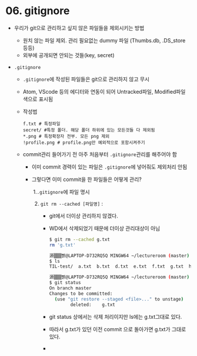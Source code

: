 # 06. gitignore

- 우리가 git으로 관리하고 싶지 않은 파일들을 제외시키는 방법

  - 원치 않는 파일 제외. 관리 필요없는 dummy 파일 (Thumbs.db, .DS_store 등등)
  - 외부에 공개되면 안되는 것들(key, secret)

- `.gitignore`

  - `.gitignore`에 작성된 파일들은 git으로 관리하지 않고 무시
  - Atom, VScode 등의 에디터와 연동이 되어 Untracked파일, Modified파일 색으로 표시됨

  - 작성법

    ```
    f.txt # 특정파일
    secret/ #특정 폴더. 해당 폴더 하위에 있는 모든것들 다 제외됨
    *.png # 특정확장자 전부. 모든 png 제외
    !profile.png # profile.png만 예외적으로 포함시켜주기
    ```

  - commit관리 들어가기 전 아주 처음부터 `.gitignore`관리를 해주어야 함

    - 이미 commit 경력이 있는 파일은 `.gitignore`에 넣어줘도 제외처리 안됨

    - 그렇다면 이미 commit을 한 파일들은 어떻게 관리?

      ​	1.`.gitignore`에 파일 명시

      2. `git rm --cached [파일명]` : 

         - git에서 더이상 관리하지 않겠다. 

         - WD에서 삭제되었기 때문에 더이상 관리대상이 아님

           ```bash
           $ git rm --cached g.txt
           rm 'g.txt'
           
           源▒▒▒삙@LAPTOP-D732RQ5Q MINGW64 ~/lectureroom (master)
           $ ls
           TIL-test/  a.txt  b.txt  d.txt  e.txt  f.txt  g.txt  h.txt
           
           源▒▒▒삙@LAPTOP-D732RQ5Q MINGW64 ~/lectureroom (master)
           $ git status
           On branch master
           Changes to be committed:
             (use "git restore --staged <file>..." to unstage)
                   deleted:    g.txt
           
           ```

           

         -  git status 상에서는 삭제 처리이지만 ls에는 g.txt그대로 있다.

         - 따라서 g.txt가 있던 이전 commit 으로 돌아가면 g.txt가 그대로 있다.

         - 

